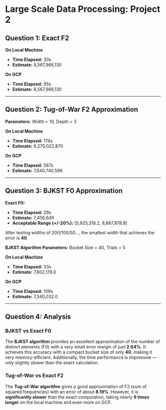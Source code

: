 # Large Scale Data Processing: Project 2
## Question 1: Exact F2

**On Local Machine**  
- **Time Elapsed:** 30s  
- **Estimate:** 8,567,966,130

**On GCP**  
- **Time Elapsed:** 95s  
- **Estimate:** 8,567,966,130

---

## Question 2: Tug-of-War F2 Approximation  
**Parameters:** Width = 10, Depth = 3

**On Local Machine**  
- **Time Elapsed:** 174s  
- **Estimate:** 9,270,022,870

**On GCP**  
- **Time Elapsed:** 587s  
- **Estimate:** 7,640,740,596

---

## Question 3: BJKST F0 Approximation  

**Exact F0:**  
- **Time Elapsed:** 29s  
- **Estimate:** 7,406,649  
- **Acceptable Range (+/-20%):** [5,925,319.2, 8,887,978.8]

After testing widths of 200/100/50..., the smallest width that achieves the error is **40**.

**BJKST Algorithm Parameters:** Bucket Size = 40, Trials = 5

**On Local Machine**  
- **Time Elapsed:** 33s  
- **Estimate:** 7,602,176.0

**On GCP**  
- **Time Elapsed:** 109s  
- **Estimate:** 7,340,032.0

---

## Question 4: Analysis

### BJKST vs Exact F0

The **BJKST algorithm** provides an excellent approximation of the number of distinct elements (F0) with a very small error margin of just **2.64%**. It achieves this accuracy with a compact bucket size of only **40**, making it very memory-efficient. Additionally, the time performance is impressive — only slightly slower than the exact calculation.

### Tug-of-War vs Exact F2

The **Tug-of-War algorithm** gives a good approximation of F2 (sum of squared frequencies) with an error of about **8.19%**. However, it is **significantly slower** than the exact computation, taking nearly **6 times longer** on the local machine and even more on GCP.
